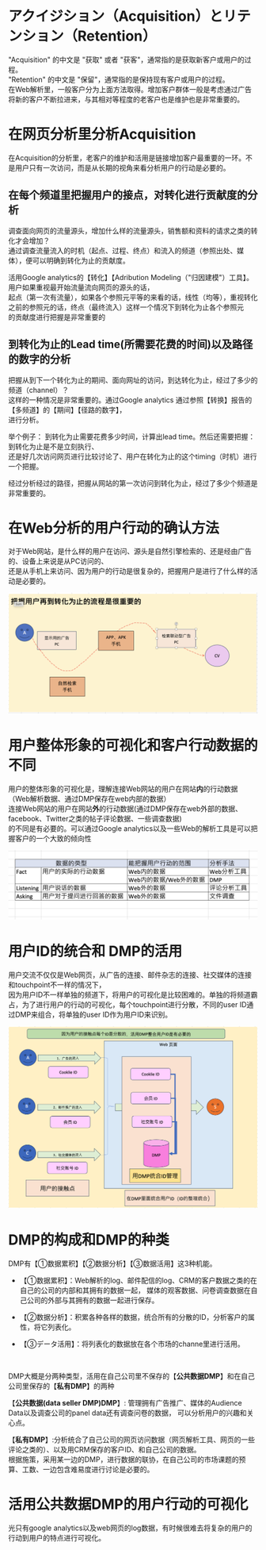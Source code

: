 # アクイジション（Acquisition）とリテンション（Retention）
<p>
"Acquisition" 的中文是 "获取" 或者 "获客"，通常指的是获取新客户或用户的过程。<br/>
"Retention" 的中文是 "保留"，通常指的是保持现有客户或用户的过程。<br/>
在Web解析里，一般客户分为上面方法取得。增加客户群体一般是考虑通过广告将新的客户不断拉进来，与其相对等程度的老客户也是维护也是非常重要的。
</p>

# 在网页分析里分析Acquisition
<p>在Acquisition的分析里，老客户的维护和活用是链接增加客户最重要的一环。不是用户只有一次访问，而是从长期的视角来看分析用户的行动是必要的。
</p>

## 在每个频道里把握用户的接点，对转化进行贡献度的分析
<p>调查面向网页的流量源头，增加什么样的流量源头，销售额和资料的请求之类的转化才会增加？<br/>
通过调查流量流入的时机（起点、过程、终点）和流入的频道（参照出处、媒体），便可以明确到转化为止的贡献度。
</p>

<p>活用Google analytics的【转化】【Adribution Modeling（"归因建模"）工具】。用户如果重视最开始流量流向网页的源头的话，<br/>
起点（第一次有流量），如果各个参照元平等的来看的话，线性（均等），重视转化之前的参照元的话，终点（最终流入）这样一个情况下到转化为止各个参照元<br/>
的贡献度进行把握是非常重要的
</p>

## 到转化为止的Lead time(所需要花费的时间)以及路径的数字的分析
<p>
把握从到下一个转化为止的期间、面向网址的访问，到达转化为止，经过了多少的频道（channel）？<br/>
这样的一种情况是非常重要的。通过Google analytics 通过参照【转换】报告的【多频道】的【期间】【径路的数字】，<br/>
进行分析。
</p>
<p>
举个例子：
到转化为止需要花费多少时间，计算出lead time。然后还需要把握：到转化为止是不是立刻执行、<br/>
还是好几次访问网页进行比较讨论了、用户在转化为止的这个timing（时机）进行一个把握。<br/>
</p>
<p>
经过分析经过的路径，把握从网站的第一次访问到转化为止，经过了多少个频道是非常重要的。
</p>

# 在Web分析的用户行动的确认方法
<p>
对于Web网站，是什么样的用户在访问、源头是自然引擎检索的、还是经由广告的、设备上来说是从PC访问的、<br/>
还是从手机上来访问、因为用户的行动是很复杂的，把握用户是进行了什么样的活动是必要的。
</p>

![conversion-user-action](https://github.com/Seankharisma/Data_Analysis_Project/blob/master/Web%20analyst/Web%E8%A7%A3%E6%9E%90/picture/conversio_user_action.png)</p>


# 用户整体形象的可视化和客户行动数据的不同
<p>用户的整体形象的可视化是，理解连接Web网站的用户在网站<strong>内</strong>的行动数据（Web解析数据、通过DMP保存在web内部的数据）<br/>
连接Web网站的用户在网站<strong>外</strong>的行动数据(通过DMP保存在web外部的数据、facebook、Twitter之类的帖子评论数据、一些调查数据)<br/>
的不同是有必要的。可以通过Google analytics以及一些Web的解析工具是可以把握客户的一个大致的倾向性
</p>


![Difference_between_user_visualization_action_data](https://github.com/Seankharisma/Data_Analysis_Project/blob/master/Web%20analyst/Web%E8%A7%A3%E6%9E%90/picture/Difference_between_user_visualization_action_data.png)

# 用户ID的统合和 DMP的活用
<p>用户交流不仅仅是Web网页，从广告的连接、邮件杂志的连接、社交媒体的连接和touchpoint不一样的情况下，<br/>
因为用户ID不一样单独的频道下，将用户的可视化是比较困难的。单独的将频道霸占，为了进行用户的行动的可视化，每个touchpoint进行分散，不同的user ID通过DMP来组合，将单独的user ID作为用户ID来识别。
</p>

![DMP_userID_management](https://github.com/Seankharisma/Data_Analysis_Project/blob/master/Web%20analyst/Web%E8%A7%A3%E6%9E%90/picture/DMP_userID_management.png)


# DMP的构成和DMP的种类
<p>
DMP有【①数据累积】【②数据分析】【③数据活用】这3种机能。<br/>

 - 【①数据累积】：Web解析的log、邮件配信的log、CRM的客户数据之类的在自己的公司的内部和其拥有的数据一起，
媒体的观客数据、问卷调查数据在自己公司的外部与其拥有的数据一起进行保存。

 - 【②数据分析】：积累各种各样的数据，统合所有的分散的ID，分析客户的属性，将它列表化。

 - 【③データ活用】：将列表化的数据放在各个市场的channe里进行活用。

<br/>

DMP大概是分两种类型，活用在自己公司里不保存的【**公共数据DMP**】和在自己公司里保存的【**私有DMP**】的两种

</p>
<p>

【**公共数据(data seller DMP)DMP**】: 管理拥有广告推广、媒体的Audience Data以及调查公司的panel data还有调查问卷的数据，
可以分析用户的兴趣和关心点。<br/>

【**私有DMP**】:分析统合了自己公司的网页访问数据（网页解析工具、网页的一些评论之类的）、以及用CRM保存的客户ID、和自己公司的数据。<br/>
根据施策，采用某一边的DMP，进行数据的联协，在自己公司的市场课题的预算、工数、一边包含难易度进行讨论是必要的。
</p>

# 活用公共数据DMP的用户行动的可视化
<p>
光只有google analytics以及web网页的log数据，有时候很难去将复杂的用户的行动到用户的特点进行可视化。
</p>